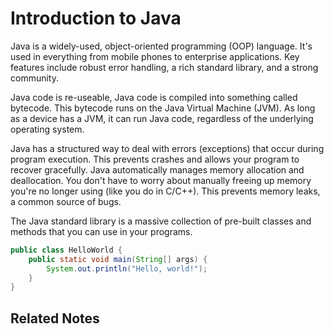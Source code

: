 # Introduction to Java

Java is a widely-used, object-oriented programming (OOP) language. It's used in everything from mobile phones to enterprise applications. Key features include robust error handling, a rich standard library, and a strong community.

Java code is re-useable, Java code is compiled into something called bytecode. This bytecode runs on the Java Virtual Machine (JVM). As long as a device has a JVM, it can run Java code, regardless of the underlying operating system.

Java has a structured way to deal with errors (exceptions) that occur during program execution. This prevents crashes and allows your program to recover gracefully. Java automatically manages memory allocation and deallocation. You don't have to worry about manually freeing up memory you're no longer using (like you do in C/C++). This prevents memory leaks, a common source of bugs.

The Java standard library is a massive collection of pre-built classes and methods that you can use in your programs.

```Java
public class HelloWorld {
    public static void main(String[] args) {
        System.out.println("Hello, world!");
    }
}
```

## Related Notes